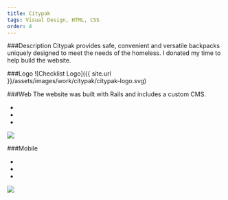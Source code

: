 ```yaml
---
title: Citypak
tags: Visual Design, HTML, CSS
order: 4
---
```


###Description
Citypak provides safe, convenient and versatile backpacks uniquely designed to meet the needs of the homeless. I donated my time to help build the website.

###Logo
![Checklist Logo]({{ site.url }}/assets/images/work/citypak/citypak-logo.svg)

###Web
The website was built with Rails and includes a custom CMS.

<div class="chrome">
  <div class="chrome__header">
    <ul class="spotlights">
      <li class="spotlights__item"></li>
      <li class="spotlights__item"></li>
      <li class="spotlights__item"></li>
    </ul>
  </div>
  <div class="chrome__inner">
    <img src="{{ site.url }}/assets/images/work/checklist/checklist-desktop.png">
  </div>
</div>

###Mobile
<div class="chrome chrome--mobile">
  <div class="chrome__header">
    <ul class="spotlights">
      <li class="spotlights__item"></li>
      <li class="spotlights__item"></li>
      <li class="spotlights__item"></li>
    </ul>
  </div>
  <div class="chrome__inner">
    <img src="{{ site.url }}/assets/images/work/checklist/checklist-mobile.png">
  </div>
</div>
